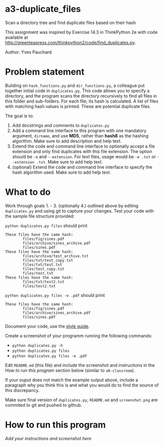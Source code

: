 # a3-duplicate_files
Scan a directory tree and find duplicate files based on their hash

This assignment was inspired by Exercise 14.3 in ThinkPython 2e with code available at http://greenteapress.com/thinkpython2/code/find_duplicates.py.

Author: Yves Pauchard
# Problem statement
Building on `hash_functions.py` and `dir_functions.py`, a colleague put together initial code in `duplicates.py`. This code allows you to specify a directory, and the program scans the directory recursively to find all files in this folder and sub-folders. For each file, its hash is calculated. A list of files with matching hash values is printed. These are potential duplicate files.

The goal is to:
1. Add docstrings and comments to `duplicates.py`
2. Add a command line interface to this program with one mandatory argument, `dirname`, and use **MD5**, rather than **hash8** as the hashing algorithm. Make sure to add description and help text.
3. Extend the code and command line interface to optionally accept a file extension and only find duplicates with this file extension. The option should be `-e` and `--extension`. For text files, usage would be `-e .txt` or `--extension .txt`. Make sure to add help text.
4. (optional) Extend the code and command line interface to specify the hash algorithm used. Make sure to add help text.

# What to do
Work through goals 1. - 3. (optionally 4.) outlined above by editing `duplicates.py` and using git to capture your changes. Test your code with the sample file structure provided:

`python duplicates.py files` should print
```
These files have the same hash:
        files/fig/sines.pdf
        files/archive/sines_archive.pdf
        files/sines.pdf
These files have the same hash:
        files/archive/test_archive.txt
        files/txt/test_copy.txt
        files/txt/test.txt
        files/test_copy.txt
        files/test.txt
These files have the same hash:
        files/txt/test2.txt
        files/test2.txt
```

`python duplicates.py files -e .pdf` should print
```
These files have the same hash:
        files/fig/sines.pdf
        files/archive/sines_archive.pdf
        files/sines.pdf
```

Document your code, use the [style guide](StyleGuide.md). 

Create a screenshot of your programm running the following commands:
- `python duplicates.py -h` 
- `python duplicates.py files`
- `python duplicates.py files -e .pdf`  
  
Edit `README.md` (this file) and include the screenshot and instructions in the _How to run this program_ section below (similar to `a0-classroom`). 

If your ouput does not match the example output above, include a paragraph why you think this is and what you would do to find the source of this discrepancy.

Make sure final version of `duplicates.py`, `README.md` and `screenshot.png` are commited to git and pushed to github. 

# How to run this program
_Add your instructions and screenshot here_

